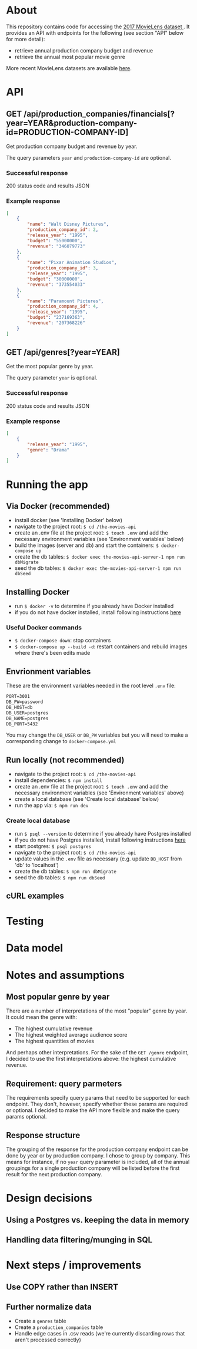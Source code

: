 # About
This repository contains code for accessing the [2017 MovieLens dataset ](https://www.kaggle.com/datasets/rounakbanik/the-movies-dataset). It provides an API with endpoints for the following (see section "API" below for more detail): 
- retrieve annual production company budget and revenue 
- retrieve the annual most popular movie genre

More recent MovieLens datasets are available [here](https://grouplens.org/datasets/movielens/).

# API

## GET /api/production_companies/financials[?year=YEAR&production-company-id=PRODUCTION-COMPANY-ID]
Get production company budget and revenue by year. 

The query parameters `year` and `production-company-id` are optional.

### Successful response 
200 status code and results JSON

### Example response
```json
[
    {
        "name": "Walt Disney Pictures",
        "production_company_id": 2,
        "release_year": "1995",
        "budget": "55000000",
        "revenue": "346079773"
    },
    {
        "name": "Pixar Animation Studios",
        "production_company_id": 3,
        "release_year": "1995",
        "budget": "30000000",
        "revenue": "373554033"
    },
    {
        "name": "Paramount Pictures",
        "production_company_id": 4,
        "release_year": "1995",
        "budget": "237169363",
        "revenue": "207368226"
    }
]
```

## GET /api/genres[?year=YEAR]
Get the most popular genre by year. 

The query parameter `year` is optional.

### Successful response 
200 status code and results JSON

### Example response 
```json
[
    {
        "release_year": "1995",
        "genre": "Drama"
    }
]
```

# Running the app

## Via Docker (recommended)
* install docker (see 'Installing Docker' below)
* navigate to the project root: `$ cd /the-movies-api`
* create an .env file at the project root: `$ touch .env` and add the necessary environment variables (see 'Environment variables' below)
* build the images (server and db) and start the containers: `$ docker-compose up`
* create the db tables: `$ docker exec the-movies-api-server-1 npm run dbMigrate`
* seed the db tables: `$ docker exec the-movies-api-server-1 npm run dbSeed`

## Installing Docker
* run `$ docker -v` to determine if you already have Docker installed
* if you do not have docker installed, install following instructions [here](https://www.docker.com/products/docker-desktop/)

### Useful Docker commands
* `$ docker-compose down`: stop containers
* `$ docker-compose up --build -d`: restart containers and rebuild images where there's been edits made

## Envrionment variables
These are the environment variables needed in the root level `.env` file: 
```txt
PORT=3001
DB_PW=password
DB_HOST=db
DB_USER=postgres
DB_NAME=postgres
DB_PORT=5432
```

You may change the `DB_USER` or `DB_PW` variables but you will need to make a corresponding change to `docker-compose.yml`

## Run locally (not recommended)
* navigate to the project root: `$ cd /the-movies-api`
* install dependencies: `$ npm install`
* create an .env file at the project root: `$ touch .env` and add the necessary 
environment variables (see 'Environment variables' above)
* create a local database (see 'Create local database' below) 
* run the app via: `$ npm run dev`

### Create local database
* run `$ psql --version` to determine if you already have Postgres installed
* if you do not have Postgres installed, install following instructions [here](https://www.postgresql.org/download/)
* start postgres: `$ psql postgres`
* navigate to the project root: `$ cd /the-movies-api`
* update values in the `.env` file as necessary (e.g. update `DB_HOST` from 'db' to 'localhost')
* create the db tables: `$ npm run dbMigrate`
* seed the db tables: `$ npm run dbSeed`

## cURL examples

# Testing 

# Data model

# Notes and assumptions
## Most popular genre by year
There are a number of interpretations of the most "popular" genre by year. It could mean the genre with: 
* The highest cumulative revenue
* The highest weighted average audience score
* The highest quantities of movies

And perhaps other interpretations. For the sake of the `GET /genre` endpoint, I decided to use the first interpretations above: the highest cumulative revenue. 

## Requirement: query parmeters 
The requirements specify query params that need to be supported for each endpoint. They don't, however, specify whether these params are required or optional. I decided to make the API more flexible and make the query params optional.

## Response structure
The grouping of the response for the production company endpoint can be done by year or by production company. I chose to group by company. This means for instance, if no `year` query parameter is included, all of the annual groupings for a single production company will be listed before the first result for the next production company. 

# Design decisions
## Using a Postgres vs. keeping the data in memory

## Handling data filtering/munging in SQL

# Next steps / improvements
## Use COPY rather than INSERT

## Further normalize data 
* Create a `genres` table 
* Create a `production_companies` table
* Handle edge cases in .csv reads (we're currently discarding rows that aren't processed correctly)

